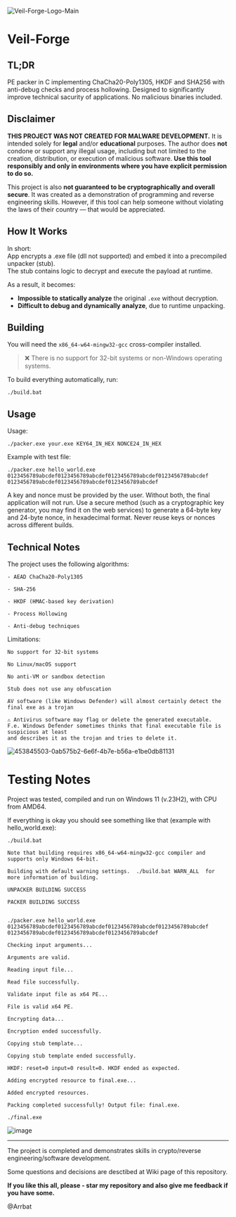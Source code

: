 ![Veil-Forge-Logo-Main](https://github.com/user-attachments/assets/b1bee8bc-b4f7-4933-a057-fbcd09b11b9b)

# Veil-Forge

## TL;DR
PE packer in C implementing ChaCha20-Poly1305, HKDF and SHA256 with anti-debug checks and process hollowing. Designed to significantly improve technical sacurity of applications. No malicious binaries included.

## Disclaimer

**THIS PROJECT WAS NOT CREATED FOR MALWARE DEVELOPMENT.** 
It is intended solely for **legal** and/or **educational** purposes.   The author does **not** condone or support any illegal usage, including but not limited to the creation, distribution, or execution of malicious software.   **Use this tool responsibly and only in environments where you have explicit permission to do so.** 

This project is also **not guaranteed to be cryptographically and overall secure**. It was created as a demonstration of programming and reverse engineering skills. However, if this tool can help someone without violating the laws of their country — that would be appreciated.

## How It Works

In short:  
App encrypts a .exe file (dll not supported) and embed it into a precompiled unpacker (stub).  
The stub contains logic to decrypt and execute the payload at runtime.  

As a result, it becomes:
- **Impossible to statically analyze** the original `.exe` without decryption.
- **Difficult to debug and dynamically analyze**, due to runtime unpacking.


## Building

You will need the `x86_64-w64-mingw32-gcc` cross-compiler installed.

> ❌ There is no support for 32-bit systems or non-Windows operating systems.

To build everything automatically, run:

```console
./build.bat
```

## Usage

Usage:

```console
./packer.exe your.exe KEY64_IN_HEX NONCE24_IN_HEX
```

Example with test file:

```console
./packer.exe hello_world.exe  0123456789abcdef0123456789abcdef0123456789abcdef0123456789abcdef 0123456789abcdef0123456789abcdef0123456789abcdef
```

A key and nonce must be provided by the user. Without both, the final application will not run.
Use a secure method (such as a cryptographic key generator, you may find it on the web services) to generate a 64-byte key and 24-byte nonce, in hexadecimal format. Never reuse keys or nonces across different builds.





## Technical Notes
The project uses the following algorithms:

    - AEAD ChaCha20-Poly1305
    
    - SHA-256
    
    - HKDF (HMAC-based key derivation)

    - Process Hollowing

    - Anti-debug techniques
    

Limitations:

    No support for 32-bit systems

    No Linux/macOS support

    No anti-VM or sandbox detection

    Stub does not use any obfuscation

    AV software (like Windows Defender) will almost certainly detect the final exe as a trojan

    ⚠️ Antivirus software may flag or delete the generated executable.
    F.e. Windows Defender sometimes thinks that final executable file is suspicious at least
    and describes it as the trojan and tries to delete it.

![453845503-0ab575b2-6e6f-4b7e-b56a-e1be0db81131](https://github.com/user-attachments/assets/d0080941-d532-4ca8-a13c-06eedca9511e)


# Testing Notes
Project was tested, compiled and run on Windows 11 (v.23H2), with CPU from AMD64.

If everything is okay you should see something like that (example with hello_world.exe):

```console
./build.bat

Note that building requires x86_64-w64-mingw32-gcc compiler and supports only Windows 64-bit.

Building with default warning settings.  ./build.bat WARN_ALL  for more information of building.

UNPACKER BUILDING SUCCESS

PACKER BUILDING SUCCESS


```

```console
./packer.exe hello_world.exe  0123456789abcdef0123456789abcdef0123456789abcdef0123456789abcdef 0123456789abcdef0123456789abcdef0123456789abcdef

Checking input arguments...

Arguments are valid.

Reading input file...

Read file successfully.

Validate input file as x64 PE...

File is valid x64 PE.

Encrypting data...

Encryption ended successfully.

Copying stub template...

Copying stub template ended successfully.

HKDF: reset=0 input=0 result=0. HKDF ended as expected.

Adding encrypted resource to final.exe...

Added encrypted resources.

Packing completed successfully! Output file: final.exe.

```

```console
./final.exe
```
![image](https://github.com/user-attachments/assets/4c5cc9d9-8b1a-47ab-8dc3-f4a4c7026c61)

---

The project is completed and demonstrates skills in crypto/reverse engineering/software development.

Some questions and decisions are desctibed at Wiki page of this repository.

**If you like this all, please - star my repository and also give me feedback if you have some.**

@Arrbat
